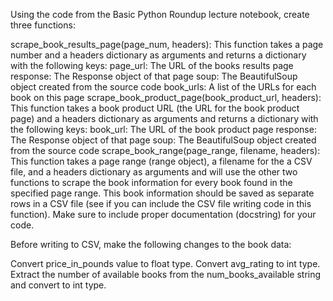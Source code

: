 Using the code from the Basic Python Roundup lecture notebook, create three functions:

scrape_book_results_page(page_num, headers): This function takes a page number and a headers dictionary as arguments and returns a dictionary with the following keys:
page_url: The URL of the books results page
response: The Response object of that page
soup: The BeautifulSoup object created from the source code
book_urls: A list of the URLs for each book on this page
scrape_book_product_page(book_product_url, headers): This function takes a book product URL (the URL for the book product page) and a headers dictionary as arguments and returns a dictionary with the following keys:
book_url: The URL of the book product page
response: The Response object of that page
soup: The BeautifulSoup object created from the source code
scrape_book_range(page_range, filename, headers): This function takes a page range (range object), a filename for the a CSV file, and a headers dictionary as arguments and will use the other two functions to scrape the book information for every book found in the specified page range. This book information should be saved as separate rows in a CSV file (see if you can include the CSV file writing code in this function).
Make sure to include proper documentation (docstring) for your code.

Before writing to CSV, make the following changes to the book data:

Convert price_in_pounds value to float type.
Convert avg_rating to int type.
Extract the number of available books from the num_books_available string and convert to int type.